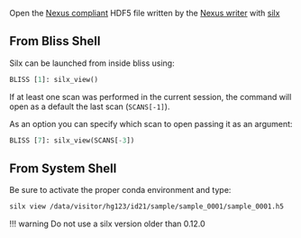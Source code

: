 Open the [Nexus compliant](https://www.nexusformat.org/) HDF5 file written by the [Nexus writer](dev_data_nexus_server.md) with [silx](http://www.silx.org/)

## From Bliss Shell

Silx can be launched from inside bliss using:

```python
BLISS [1]: silx_view()
```

If at least one scan was performed in the current session, the command will open
as a default the last scan (`SCANS[-1]`).

As an option you can specify which scan to open passing it as an argument:

```python
BLISS [7]: silx_view(SCANS[-3])
```

## From System Shell

Be sure to activate the proper conda environment and type:

```bash
silx view /data/visitor/hg123/id21/sample/sample_0001/sample_0001.h5
```


!!! warning
    Do not use a silx version older than 0.12.0

